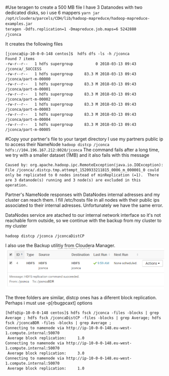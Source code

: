 #Use teragen to create a 500 MB file
I have 3 Datanodes with two dedicated disks, so i use 6 mappers
<code>yarn jar /opt/cloudera/parcels/CDH/lib/hadoop-mapreduce/hadoop-mapreduce-examples.jar teragen  -Ddfs.replication=1 -Dmapreduce.job.maps=6 5242880 /jconca</code>

It creates the following files
```
[jconca@ip-10-0-0-148 centos]$  hdfs dfs -ls -h /jconca
Found 7 items
-rw-r--r--   1 hdfs supergroup          0 2018-03-13 09:43 /jconca/_SUCCESS
-rw-r--r--   1 hdfs supergroup     83.3 M 2018-03-13 09:43 /jconca/part-m-00000
-rw-r--r--   1 hdfs supergroup     83.3 M 2018-03-13 09:43 /jconca/part-m-00001
-rw-r--r--   1 hdfs supergroup     83.3 M 2018-03-13 09:43 /jconca/part-m-00002
-rw-r--r--   1 hdfs supergroup     83.3 M 2018-03-13 09:43 /jconca/part-m-00003
-rw-r--r--   1 hdfs supergroup     83.3 M 2018-03-13 09:43 /jconca/part-m-00004
-rw-r--r--   1 hdfs supergroup     83.3 M 2018-03-13 09:43 /jconca/part-m-00005

```

#Copy your partner's file to your target directory
I use my partners public ip to access their NameNode
<code>hadoop distcp /jconca hdfs://104.196.167.212:8020/jconca</code>
The command fails after a long time, we try with a smaller dataset (1MB) and it also fails with this message
```
Caused by: org.apache.hadoop.ipc.RemoteException(java.io.IOException): File /jconca/.distcp.tmp.attempt_1520933211815_0006_m_000001_0 could only be replicated to 0 nodes instead of minReplication (=1).  There are 3 datanode(s) running and 3 node(s) are excluded in this operation.
```

Partner's NameNode responses  with DataNodes internal adresses and my cluster can reach them. I fill /etc/hosts  file in all nodes with their public ips associated to their internal adresses. Unfortunately we have the same error.

DataNodes service are atached to our internal network interface so it's not reachable form outside, so we continue with the backup from my cluster to my cluster

<code>hadoop distcp /jconca /jconcaDistCP</code>

I also use the Backup utilitiy from Cloudera Manager.
![BDR](bdr.png)

The three folders are similar, distcp ones has a diferent block replication. Perhaps i must use -p[rbugpcaxt] options
```
[hdfs@ip-10-0-0-148 centos]$ hdfs fsck /jconca -files -blocks | grep Average ; hdfs fsck /jconcaDistCP -files -blocks | grep Average; hdfs fsck /jconcaBDR -files -blocks | grep Average ;
Connecting to namenode via http://ip-10-0-0-148.eu-west-1.compute.internal:50070
 Average block replication:     1.0
Connecting to namenode via http://ip-10-0-0-148.eu-west-1.compute.internal:50070
 Average block replication:     3.0
Connecting to namenode via http://ip-10-0-0-148.eu-west-1.compute.internal:50070
 Average block replication:     1.0
```